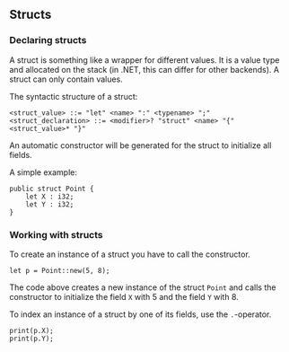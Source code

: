 ## Structs

### Declaring structs
A struct is something like a wrapper for different values. It is a value type and allocated on the stack (in .NET, this can differ for other backends). A struct can only contain values. 

The syntactic structure of a struct:
```ebnf
<struct_value> ::= "let" <name> ":" <typename> ";"
<struct_declaration> ::= <modifier>? "struct" <name> "{" <struct_value>* "}"
```

An automatic constructor will be generated for the struct to initialize all fields.

A simple example:
```back
public struct Point {
    let X : i32;
    let Y : i32;
}
```

### Working with structs

To create an instance of a struct you have to call the constructor. 

```back
let p = Point::new(5, 8);
```

The code above creates a new instance of the struct `Point` and calls the constructor to initialize the field `X` with 5 and the field `Y` with 8.

To index an instance of a struct by one of its fields, use the `.`-operator.

```back
print(p.X);
print(p.Y);
```
